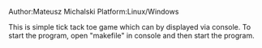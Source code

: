 Author:Mateusz Michalski
Platform:Linux/Windows

This is simple tick tack toe game which can by displayed via console.
To start the program, open "makefile" in console and then start the program.

